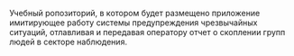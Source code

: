 Учебный ропозиторий, в котором будет размещено приложение имитирующее работу системы предупреждения чрезвычайных ситуаций, отлавливая и передавая оператору отчет о скоплении групп людей в секторе наблюдения.